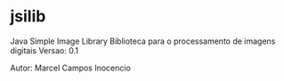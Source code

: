 jsilib
======

Java Simple Image Library
Biblioteca para o processamento de imagens digitais
Versao: 0.1

Autor: Marcel Campos Inocencio